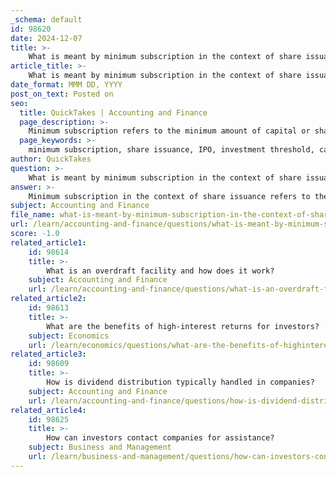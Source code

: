 ```yaml
---
_schema: default
id: 98620
date: 2024-12-07
title: >-
    What is meant by minimum subscription in the context of share issuance?
article_title: >-
    What is meant by minimum subscription in the context of share issuance?
date_format: MMM DD, YYYY
post_on_text: Posted on
seo:
  title: QuickTakes | Accounting and Finance
  page_description: >-
    Minimum subscription refers to the minimum amount of capital or shares that must be subscribed during a share issuance, ensuring sufficient funds are raised and protecting investor interests.
  page_keywords: >-
    minimum subscription, share issuance, IPO, investment threshold, capital raising, investor protection, company funding, share allotments, financial viability, regulations
author: QuickTakes
question: >-
    What is meant by minimum subscription in the context of share issuance?
answer: >-
    Minimum subscription in the context of share issuance refers to the minimum amount of capital or the minimum number of shares that must be subscribed for by investors during an initial public offering (IPO) or a new share issue. This threshold is crucial as it ensures that the issuing company raises sufficient funds to meet its operational and preliminary requirements.\n\nCurrently, regulations stipulate that companies must achieve a minimum subscription of at least 90% of the total issue size. If this threshold is not met by the closure date of the offering, the company is obligated to refund the entire amount received from investors. This requirement is designed to prevent companies from proceeding with share allotments when they do not have adequate resources, thereby safeguarding investor interests and ensuring the financial viability of the company.\n\nIn summary, minimum subscription acts as a protective measure for both the company and its investors, ensuring that a new share issue is only valid if a significant portion of the shares is subscribed.
subject: Accounting and Finance
file_name: what-is-meant-by-minimum-subscription-in-the-context-of-share-issuance.md
url: /learn/accounting-and-finance/questions/what-is-meant-by-minimum-subscription-in-the-context-of-share-issuance
score: -1.0
related_article1:
    id: 98614
    title: >-
        What is an overdraft facility and how does it work?
    subject: Accounting and Finance
    url: /learn/accounting-and-finance/questions/what-is-an-overdraft-facility-and-how-does-it-work
related_article2:
    id: 98613
    title: >-
        What are the benefits of high-interest returns for investors?
    subject: Economics
    url: /learn/economics/questions/what-are-the-benefits-of-highinterest-returns-for-investors
related_article3:
    id: 98609
    title: >-
        How is dividend distribution typically handled in companies?
    subject: Accounting and Finance
    url: /learn/accounting-and-finance/questions/how-is-dividend-distribution-typically-handled-in-companies
related_article4:
    id: 98625
    title: >-
        How can investors contact companies for assistance?
    subject: Business and Management
    url: /learn/business-and-management/questions/how-can-investors-contact-companies-for-assistance
---
```


&nbsp;